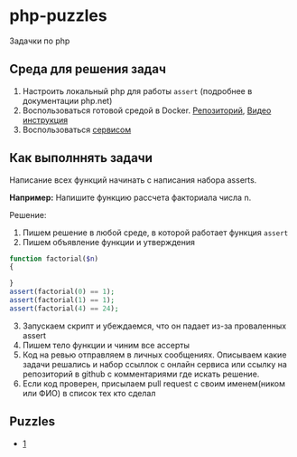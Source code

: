 # php-puzzles

Задачки по php

## Среда для решения задач

1. Настроить локальный php для работы `assert` (подробнее в документации php.net)
2. Воспользоваться готовой средой в Docker. [Репозиторий](https://github.com/otis22/php-minimal), [Видео инструкция](https://www.loom.com/share/e7434b8cd8fa4b0da69a8c0cf0339aa1)
3. Воспользоваться [сервисом](https://sandbox.onlinephpfunctions.com/)


## Как выполннять задачи

Написание всех функций начинать с написания набора asserts.

**Например:** Напишите функцию рассчета факториала числа n. 

Решение:
1. Пишем решение в любой среде, в которой работает функция `assert`
2. Пишем объявление функции и утверждения 
```php
function factorial($n)
{

}
assert(factorial(0) == 1);
assert(factorial(1) == 1);
assert(factorial(4) == 24);
```
3. Запускаем скрипт и убеждаемся, что он падает из-за проваленных assert
4. Пишем тело функции и чиним все ассерты
5. Код на ревью отправляем в личных сообщениях. Описываем какие задачи решались и набор ссыллок с онлайн сервиса или ссылку на репозиторий в github с комментариями где искать решение.
6. Если код проверен, присылаем pull request с своим именем(ником или ФИО) в список тех кто сделал

## Puzzles 

* [1](puzzles/1.md)
